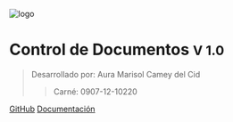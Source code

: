 ![logo](https://img.icons8.com/cotton/64/000000/open-document.png)

# Control de Documentos <small>V 1.0</small>

> Desarrollado por: Aura Marisol Camey del Cid
>> Carné: 0907-12-10220


[GitHub](https://github.com/docsifyjs/docsify/)
[Documentación](#Objetivos)